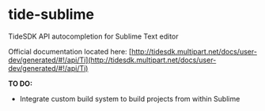 tide-sublime
============

TideSDK API autocompletion for Sublime Text editor

Official documentation located here: [http://tidesdk.multipart.net/docs/user-dev/generated/#!/api/Ti](http://tidesdk.multipart.net/docs/user-dev/generated/#!/api/Ti)

**TO DO:**

* Integrate custom build system to build projects from within Sublime
